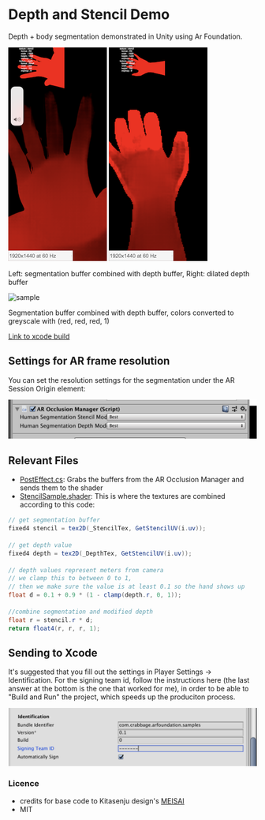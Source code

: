 # Depth and Stencil Demo

Depth + body segmentation demonstrated in Unity using Ar Foundation.

![sample](readme_assets/img1.PNG)
![sample](readme_assets/img2.PNG)

Left: segmentation buffer combined with depth buffer, Right: dilated depth buffer

![sample](readme_assets/depth_unity.gif)

Segmentation buffer combined with depth buffer, colors converted to greyscale with (red, red, red, 1)

[Link to xcode build](https://drive.google.com/drive/folders/1DsIUwO-p_pk4ucrqvKbU_X7y4glfgSVx?usp=sharing)

## Settings for AR frame resolution
You can set the resolution settings for the segmentation under the AR Session Origin element:

![sample](readme_assets/unity_settings.PNG)

## Relevant Files
- [PostEffect.cs](https://github.com/khanniie/Unity_Depth_Seg/blob/master/unity-project/Assets/DepthAssets/script/PostEffect.cs): Grabs the buffers from the AR Occlusion Manager and sends them to the shader
- [StencilSample.shader](https://github.com/khanniie/Unity_Depth_Seg/blob/master/unity-project/Assets/DepthAssets/shader/StencilSample.shader): This is where the textures are combined according to this code:

```CS
// get segmentation buffer
fixed4 stencil = tex2D(_StencilTex, GetStencilUV(i.uv));

// get depth value
fixed4 depth = tex2D(_DepthTex, GetStencilUV(i.uv));

// depth values represent meters from camera
// we clamp this to between 0 to 1, 
// then we make sure the value is at least 0.1 so the hand shows up 
float d = 0.1 + 0.9 * (1 - clamp(depth.r, 0, 1));

//combine segmentation and modified depth
float r = stencil.r * d;
return float4(r, r, r, 1);
```

## Sending to Xcode
It's suggested that you fill out the settings in Player Settings -> Identification. For the signing team id, follow the instructions here (the last answer at the bottom is the one that worked for me), in order to be able to "Build and Run" the project, which speeds up the produciton process.

![sample](readme_assets/teamid.PNG)

### Licence

* credits for base code to Kitasenju design's [MEISAI](https://kitasenjudesign.com/meisai/)
* MIT

